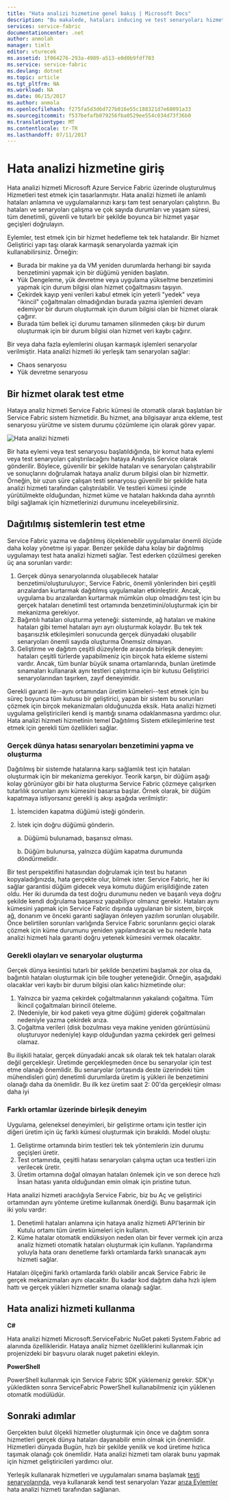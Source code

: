 ```yaml
---
title: "Hata analizi hizmetine genel bakış | Microsoft Docs"
description: "Bu makalede, hataları inducing ve test senaryoları hizmetlerinizi karşı çalıştırmak için Service Fabric hataya analiz hizmetinde açıklanmaktadır."
services: service-fabric
documentationcenter: .net
author: anmolah
manager: timlt
editor: vturecek
ms.assetid: 1f064276-293a-4989-a513-e0d0b9fdf703
ms.service: service-fabric
ms.devlang: dotnet
ms.topic: article
ms.tgt_pltfrm: NA
ms.workload: NA
ms.date: 06/15/2017
ms.author: anmola
ms.openlocfilehash: f275fa5d3d6d727b016e55c188321d7e68091a33
ms.sourcegitcommit: f537befafb079256fba0529ee554c034d73f36b0
ms.translationtype: MT
ms.contentlocale: tr-TR
ms.lasthandoff: 07/11/2017
---
```

# <a name="introduction-to-the-fault-analysis-service"></a>Hata analizi hizmetine giriş
Hata analizi hizmeti Microsoft Azure Service Fabric üzerinde oluşturulmuş Hizmetleri test etmek için tasarlanmıştır. Hata analizi hizmeti ile anlamlı hataları anlamına ve uygulamalarınızı karşı tam test senaryoları çalıştırın. Bu hataları ve senaryoları çalışma ve çok sayıda durumları ve yaşam süresi, tüm denetimli, güvenli ve tutarlı bir şekilde boyunca bir hizmet yaşar geçişleri doğrulayın.

Eylemler, test etmek için bir hizmet hedefleme tek tek hatalarıdır. Bir hizmet Geliştirici yapı taşı olarak karmaşık senaryolarda yazmak için kullanabilirsiniz. Örneğin:

* Burada bir makine ya da VM yeniden durumlarda herhangi bir sayıda benzetimini yapmak için bir düğümü yeniden başlatın.
* Yük Dengeleme, yük devretme veya uygulama yükseltme benzetimini yapmak için durum bilgisi olan hizmet çoğaltmasını taşıyın.
* Çekirdek kayıp yeni verileri kabul etmek için yeterli "yedek" veya "ikincil" çoğaltmaları olmadığından burada yazma işlemleri devam edemiyor bir durum oluşturmak için durum bilgisi olan bir hizmet olarak çağırır.
* Burada tüm bellek içi durumu tamamen silinmeden çıkışı bir durum oluşturmak için bir durum bilgisi olan hizmet veri kaybı çağırır.

Bir veya daha fazla eylemlerini oluşan karmaşık işlemleri senaryolar verilmiştir. Hata analizi hizmeti iki yerleşik tam senaryoları sağlar:

* Chaos senaryosu
* Yük devretme senaryosu

## <a name="testing-as-a-service"></a>Bir hizmet olarak test etme
Hataya analiz hizmeti Service Fabric kümesi ile otomatik olarak başlatılan bir Service Fabric sistem hizmetidir. Bu hizmet, ana bilgisayar arıza ekleme, test senaryosu yürütme ve sistem durumu çözümleme için olarak görev yapar. 

![Hata analizi hizmeti][0]

Bir hata eylemi veya test senaryosu başlatıldığında, bir komut hata eylemi veya test senaryoları çalıştırılacağını hataya Analysis Service olarak gönderilir. Böylece, güvenilir bir şekilde hataları ve senaryoları çalıştırabilir ve sonuçlarını doğrulamak hataya analiz durum bilgisi olan bir hizmettir. Örneğin, bir uzun süre çalışan testi senaryosu güvenilir bir şekilde hata analizi hizmeti tarafından çalıştırılabilir. Ve testleri kümesi içinde yürütülmekte olduğundan, hizmet küme ve hataları hakkında daha ayrıntılı bilgi sağlamak için hizmetlerinizi durumunu inceleyebilirsiniz.

## <a name="testing-distributed-systems"></a>Dağıtılmış sistemlerin test etme
Service Fabric yazma ve dağıtılmış ölçeklenebilir uygulamalar önemli ölçüde daha kolay yönetme işi yapar. Benzer şekilde daha kolay bir dağıtılmış uygulamayı test hata analizi hizmeti sağlar. Test ederken çözülmesi gereken üç ana sorunları vardır:

1. Gerçek dünya senaryolarında oluşabilecek hatalar benzetimi/oluşturuluyor:, Service Fabric, önemli yönlerinden biri çeşitli arızalardan kurtarmak dağıtılmış uygulamaları etkinleştirir. Ancak, uygulama bu arızalardan kurtarmak mümkün olup olmadığını test için bu gerçek hataları denetimli test ortamında benzetimini/oluşturmak için bir mekanizma gerekiyor.
2. Bağıntılı hataları oluşturma yeteneği: sisteminde, ağ hataları ve makine hataları gibi temel hataları ayrı ayrı oluşturmak kolaydır. Bu tek tek başarısızlık etkileşimleri sonucunda gerçek dünyadaki oluşabilir senaryoları önemli sayıda oluşturma Önemsiz olmayan.
3. Geliştirme ve dağıtım çeşitli düzeylerde arasında birleşik deneyim: hataları çeşitli türlerde yapabilmeniz için birçok hata ekleme sistemi vardır. Ancak, tüm bunlar büyük sınama ortamlarında, bunları üretimde sınamaları kullanarak aynı testleri çalıştırma için bir kutusu Geliştirici senaryolarından taşırken, zayıf deneyimidir.

Gerekli garanti ile--aynı ortamından üretim kümeleri--test etmek için bu süreç boyunca tüm kutusu bir geliştirici, yapan bir sistem bu sorunları çözmek için birçok mekanizmaları olduğunuzda eksik. Hata analizi hizmeti uygulama geliştiricileri kendi iş mantığı sınama odaklanmasına yardımcı olur. Hata analizi hizmeti hizmetinin temel Dağıtılmış Sistem etkileşimlerine test etmek için gerekli tüm özellikleri sağlar.

### <a name="simulatinggenerating-real-world-failure-scenarios"></a>Gerçek dünya hatası senaryoları benzetimini yapma ve oluşturma
Dağıtılmış bir sistemde hatalarına karşı sağlamlık test için hataları oluşturmak için bir mekanizma gerekiyor. Teorik karşın, bir düğüm aşağı kolay görünüyor gibi bir hata oluşturma Service Fabric çözmeye çalışırken tutarlılık sorunları aynı kümesini basarsa başlar. Örnek olarak, bir düğüm kapatmaya istiyorsanız gerekli iş akışı aşağıda verilmiştir:

1. İstemciden kapatma düğümü isteği gönderin.
2. İstek için doğru düğümü gönderin.
   
    a. Düğümü bulunamadı, başarısız olması.
   
    b. Düğüm bulunursa, yalnızca düğüm kapatma durumunda döndürmelidir.

Bir test perspektifini hatasından doğrulamak için test bu hatanın kopyaladığınızda, hata gerçekte olur, bilmek ister. Service Fabric, her iki sağlar garantisi düğüm gidecek veya komutu düğüm erişildiğinde zaten oldu. Her iki durumda da test doğru durumunu neden ve başarılı veya doğru şekilde kendi doğrulama başarısız yapabiliyor olmanız gerekir. Hataları aynı kümesini yapmak için Service Fabric dışında uygulanan bir sistem, birçok ağ, donanım ve önceki garanti sağlayan önleyen yazılım sorunları oluşabilir. Önce belirtilen sorunları varlığında Service Fabric sorunlarını geçici olarak çözmek için küme durumunu yeniden yapılandıracak ve bu nedenle hata analizi hizmeti hala garanti doğru yetenek kümesini vermek olacaktır.

### <a name="generating-required-events-and-scenarios"></a>Gerekli olayları ve senaryolar oluşturma
Gerçek dünya kesintisi tutarlı bir şekilde benzetimi başlamak zor olsa da, bağıntılı hataları oluşturmak için bile tougher yeteneğidir. Örneğin, aşağıdaki olacaklar veri kaybı bir durum bilgisi olan kalıcı hizmetinde olur:

1. Yalnızca bir yazma çekirdek çoğaltmalarının yakalandı çoğaltma. Tüm İkincil çoğaltmaları birincil öteleme.
2. (Nedeniyle, bir kod paketi veya gitme düğüm) giderek çoğaltmaları nedeniyle yazma çekirdek arıza.
3. Çoğaltma verileri (disk bozulması veya makine yeniden görüntüsünü oluşturuyor nedeniyle) kayıp olduğundan yazma çekirdek geri gelmesi olamaz.

Bu ilişkili hatalar, gerçek dünyadaki ancak sık olarak tek tek hataları olarak değil gerçekleşir. Üretimde gerçekleşmeden önce bu senaryolar için test etme olanağı önemlidir. Bu senaryolar (ortasında deste üzerindeki tüm mühendisleri gün) denetimli durumlarda üretim iş yükleri ile benzetimini olanağı daha da önemlidir. Bu ilk kez üretim saat 2: 00'da gerçekleşir olması daha iyi

### <a name="unified-experience-across-different-environments"></a>Farklı ortamlar üzerinde birleşik deneyim
Uygulama, geleneksel deneyimleri, bir geliştirme ortamı için testler için diğeri üretim için üç farklı kümesi oluşturmak için bırakıldı. Model oluştu:

1. Geliştirme ortamında birim testleri tek tek yöntemlerin izin durumu geçişleri üretir.
2. Test ortamında, çeşitli hatası senaryoları çalışma uçtan uca testleri izin verilecek üretir.
3. Üretim ortamına doğal olmayan hataları önlemek için ve son derece hızlı İnsan hatası yanıta olduğundan emin olmak için pristine tutun.

Hata analizi hizmeti aracılığıyla Service Fabric, biz bu Aç ve geliştirici ortamından aynı yönteme üretime kullanmak önerdiği. Bunu başarmak için iki yolu vardır:

1. Denetimli hataları anlamına için hataya analiz hizmeti API'lerinin bir Kutulu ortamı tüm üretim kümeleri için kullanın.
2. Küme hatalar otomatik endüksiyon neden olan bir fever vermek için arıza analiz hizmeti otomatik hataları oluşturmak için kullanın. Yapılandırma yoluyla hata oranı denetleme farklı ortamlarda farklı sınanacak aynı hizmeti sağlar.

Hataları ölçeğini farklı ortamlarda farklı olabilir ancak Service Fabric ile gerçek mekanizmaları aynı olacaktır. Bu kadar kod dağıtım daha hızlı işlem hattı ve gerçek yükleri hizmetler sınama olanağı sağlar.

## <a name="using-the-fault-analysis-service"></a>Hata analizi hizmeti kullanma
**C#**

Hata analizi hizmeti Microsoft.ServiceFabric NuGet paketi System.Fabric ad alanında özellikleridir. Hataya analiz hizmet özelliklerini kullanmak için projenizdeki bir başvuru olarak nuget paketini ekleyin.

**PowerShell**

PowerShell kullanmak için Service Fabric SDK yüklemeniz gerekir. SDK'yı yükledikten sonra ServiceFabric PowerShell kullanabilmeniz için yüklenen otomatik modülüdür.

## <a name="next-steps"></a>Sonraki adımlar
Gerçekten bulut ölçekli hizmetler oluşturmak için önce ve dağıtım sonra hizmetleri gerçek dünya hataları dayanabilir emin olmak için önemlidir. Hizmetleri dünyada Bugün, hızlı bir şekilde yenilik ve kod üretime hızlıca taşımak olanağı çok önemlidir. Hata analizi hizmeti tam olarak bunu yapmak için hizmet geliştiricileri yardımcı olur.

Yerleşik kullanarak hizmetleri ve uygulamaları sınama başlamak [testi senaryolarında](service-fabric-testability-scenarios.md), veya kullanarak kendi test senaryoları Yazar [arıza Eylemler](service-fabric-testability-actions.md) hata analizi hizmeti tarafından sağlanan.

<!--Image references-->
[0]: ./media/service-fabric-testability-overview/faultanalysisservice.png
